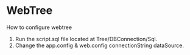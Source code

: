 # WebTree

How to configure webtree

1. Run the script.sql file located at Tree/DBConnection/Sql.
2. Change the app.config & web.config connectionString dataSource.
